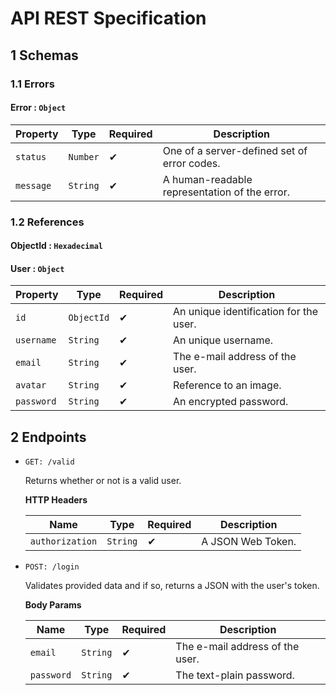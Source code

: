 # API REST Specification

## 1 Schemas

### 1.1 Errors

#### Error : `Object`

| Property  | Type     | Required | Description                                   |
| --------- | -------- | -------- | --------------------------------------------- |
| `status`  | `Number` | ✔        | One of a server-defined set of error codes.   |
| `message` | `String` | ✔        | A human-readable representation of the error. |

### 1.2 References

#### ObjectId : `Hexadecimal`

#### User : `Object`

| Property   | Type       | Required | Description                            |
| ---------- | ---------- | -------- | -------------------------------------- |
| `id`       | `ObjectId` | ✔        | An unique identification for the user. |
| `username` | `String`   | ✔        | An unique username.                    |
| `email`    | `String`   | ✔        | The e-mail address of the user.        |
| `avatar`   | `String`   | ✔        | Reference to an image.                 |
| `password` | `String`   | ✔        | An encrypted password.                 |

## 2 Endpoints

- `GET: /valid`

  Returns whether or not is a valid user.

  **HTTP Headers**

  | Name            | Type     | Required | Description       |
  | --------------- | -------- | -------- | ----------------- |
  | `authorization` | `String` | ✔        | A JSON Web Token. |

- `POST: /login`

  Validates provided data and if so, returns a JSON with the user's token.

  **Body Params**

  | Name       | Type     | Required | Description                     |
  | ---------- | -------- | -------- | ------------------------------- |
  | `email`    | `String` | ✔        | The e-mail address of the user. |
  | `password` | `String` | ✔        | The text-plain password.        |
